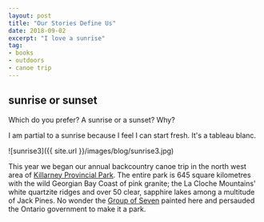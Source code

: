 ```yaml
---
layout: post
title: "Our Stories Define Us"
date: 2018-09-02   
excerpt: "I love a sunrise"
tag:
- books
- outdoors
- canoe trip
---
```


## sunrise or sunset

Which do you prefer? A sunrise or a sunset? Why?

I am partial to a sunrise because I feel I can start fresh. It's a tableau blanc.

![sunrise3]({{ site.url }}/images/blog/sunrise3.jpg)

This year we began our annual backcountry canoe trip in the north west area of [Killarney Provincial Park](https://www.ontarioparks.com/park/killarney). The entire park is 645 square kilometres with the wild Georgian Bay Coast of pink granite; the La Cloche Mountains' white quartzite ridges and over 50 clear, sapphire lakes among a multitude of Jack Pines. No wonder the [Group of Seven](https://www.thecanadianencyclopedia.ca/en/article/group-of-seven/) painted here and persauded the Ontario government to make it a park.
